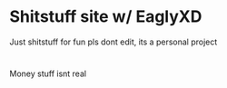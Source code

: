 # Shitstuff site w/ EaglyXD
Just shitstuff for fun
pls dont edit, its a personal project
#
Money stuff isnt real
